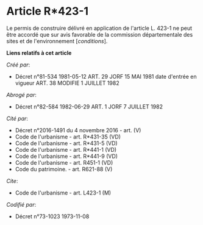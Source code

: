 # Article R*423-1

Le permis de construire délivré en application de l'article L. 423-1 ne peut être accordé que sur avis favorable de la
commission départementale des sites et de l'environnement [*conditions*].

**Liens relatifs à cet article**

_Créé par_:

  - Décret n°81-534 1981-05-12 ART. 29 JORF 15 MAI 1981 date d'entrée en vigueur ART. 38 MODIFIE 1 JUILLET 1982

_Abrogé par_:

  - Décret n°82-584 1982-06-29 ART. 1 JORF 7 JUILLET 1982

_Cité par_:

  - Décret n°2016-1491 du 4 novembre 2016 - art. (V)
  - Code de l'urbanisme - art. R*431-35 (VD)
  - Code de l'urbanisme - art. R*431-5 (VD)
  - Code de l'urbanisme - art. R*441-1 (VD)
  - Code de l'urbanisme - art. R*441-9 (VD)
  - Code de l'urbanisme - art. R451-1 (VD)
  - Code du patrimoine. - art. R621-88 (V)

_Cite_:

  - Code de l'urbanisme - art. L423-1 (M)

_Codifié par_:

  - Décret n°73-1023 1973-11-08
